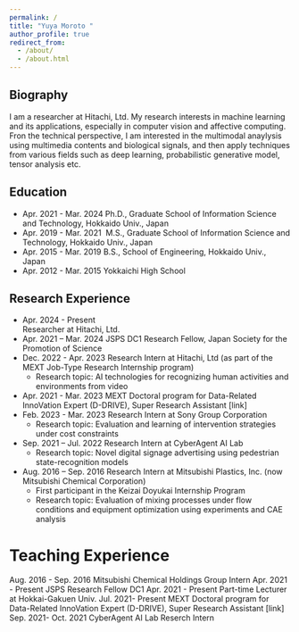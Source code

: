 ```yaml
---
permalink: /
title: "Yuya Moroto "
author_profile: true
redirect_from: 
  - /about/
  - /about.html
---
```


## Biography
I am a researcher at Hitachi, Ltd.
My research interests in machine learning and its applications, especially in computer vision and affective computing. Fron the technical perspective, I am interested in the multimodal anaylysis using multimedia contents and biological signals, and then apply techniques from various fields such as deep learning, probabilistic generative model, tensor analysis etc.

## Education
- Apr. 2021 - Mar. 2024 
  Ph.D., Graduate School of Information Science and Technology, Hokkaido Univ., Japan
- Apr. 2019 - Mar. 2021 
  M.S., Graduate School of Information Science and Technology, Hokkaido Univ., Japan
- Apr. 2015 - Mar. 2019
  B.S., School of Engineering, Hokkaido Univ., Japan
- Apr. 2012 - Mar. 
  2015 Yokkaichi High School

## Research Experience
- Apr. 2024 - Present  
  Researcher at Hitachi, Ltd.
- Apr. 2021 – Mar. 2024
  JSPS DC1 Research Fellow, Japan Society for the Promotion of Science
- Dec. 2022 - Apr. 2023
  Research Intern at Hitachi, Ltd (as part of the MEXT Job-Type Research Internship program)
  - Research topic: AI technologies for recognizing human activities and environments from video
- Apr. 2021 - Mar. 2023
  MEXT Doctoral program for Data-Related InnoVation Expert (D-DRIVE), Super Research Assistant [link]
- Feb. 2023 - Mar. 2023
  Research Intern at Sony Group Corporation
  - Research topic: Evaluation and learning of intervention strategies under cost constraints
- Sep. 2021 – Jul. 2022
  Research Intern at CyberAgent AI Lab
  - Research topic: Novel digital signage advertising using pedestrian state-recognition models
- Aug. 2016 – Sep. 2016
  Research Intern at Mitsubishi Plastics, Inc. (now Mitsubishi Chemical Corporation)
  - First participant in the Keizai Doyukai Internship Program
  - Research topic: Evaluation of mixing processes under flow conditions and equipment optimization using experiments and CAE analysis









# Teaching Experience 
Aug. 2016 - Sep. 2016 Mitsubishi Chemical Holdings Group Intern
Apr. 2021 - Present JSPS Research Fellow DC1
Apr. 2021 - Present Part-time Lecturer at Hokkai-Gakuen Univ.
Jul. 2021- Present MEXT Doctoral program for Data-Related InnoVation Expert (D-DRIVE), Super Research Assistant [link]
Sep. 2021- Oct. 2021 CyberAgent AI Lab Reserch Intern